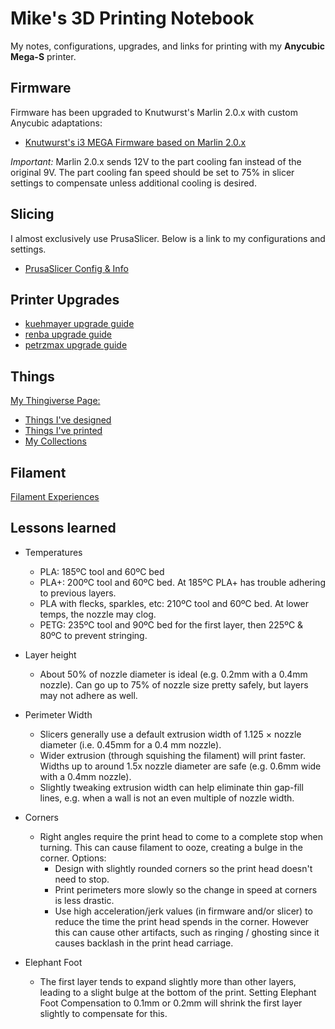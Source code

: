 Mike's 3D Printing Notebook
===========================

My notes, configurations, upgrades, and links for printing with my
**Anycubic Mega-S** printer.

Firmware
--------

Firmware has been upgraded to Knutwurst's Marlin 2.0.x with custom Anycubic
adaptations:

* [Knutwurst's i3 MEGA Firmware based on Marlin 2.0.x](https://github.com/knutwurst/Marlin-2-0-x-Anycubic-i3-MEGA-S)

_Important:_ Marlin 2.0.x sends 12V to the part cooling fan instead of the
original 9V. The part cooling fan speed should be set to 75% in slicer settings
to compensate unless additional cooling is desired.

Slicing
-------

I almost exclusively use PrusaSlicer. Below is a link to my configurations and settings.

* [PrusaSlicer Config & Info](https://github.com/greendog99/3D-Printing/tree/master/PrusaSlicer)

Printer Upgrades
----------------

* [kuehmayer upgrade guide](https://www.thingiverse.com/thing:3409767)
* [renba upgrade guide](https://www.thingiverse.com/thing:2919245)
* [petrzmax upgrade guide](https://www.thingiverse.com/thing:2901190)

Things
------

[My Thingiverse Page:](https://www.thingiverse.com/greendog99)
* [Things I've designed](https://www.thingiverse.com/greendog99/designs)
* [Things I've printed](https://www.thingiverse.com/greendog99/makes)
* [My Collections](https://www.thingiverse.com/greendog99/collections)

Filament
--------

[Filament Experiences](https://github.com/greendog99/3D-Printing/blob/master/Filaments.md)

Lessons learned
---------------

* Temperatures
  * PLA: 185ºC tool and 60ºC bed
  * PLA+: 200ºC tool and 60ºC bed. At 185ºC PLA+ has trouble adhering to previous layers.
  * PLA with flecks, sparkles, etc: 210ºC tool and 60ºC bed. At lower temps, the nozzle may clog.
  * PETG: 235ºC tool and 90ºC bed for the first layer, then 225ºC & 80ºC to prevent stringing.

* Layer height
  * About 50% of nozzle diameter is ideal (e.g. 0.2mm with a 0.4mm nozzle).
    Can go up to 75% of nozzle size pretty safely, but layers may not adhere as well.

* Perimeter Width
  * Slicers generally use a default extrusion width of 1.125 × nozzle
    diameter (i.e. 0.45mm for a 0.4 mm nozzle).
  * Wider extrusion (through squishing the filament) will print faster. Widths up to
    around 1.5x nozzle diameter are safe (e.g. 0.6mm wide with a 0.4mm nozzle).
  * Slightly tweaking extrusion width can help eliminate thin gap-fill
    lines, e.g. when a wall is not an even multiple of nozzle width.

* Corners
  * Right angles require the print head to come to a complete stop when
    turning. This can cause filament to ooze, creating a bulge in the
    corner. Options:
    * Design with slightly rounded corners so the print head doesn't need to stop.
    * Print perimeters more slowly so the change in speed at corners is less drastic.
    * Use high acceleration/jerk values (in firmware and/or slicer) to
      reduce the time the print head spends in the corner. However this
      can cause other artifacts, such as ringing / ghosting since it
      causes backlash in the print head carriage.

* Elephant Foot
  * The first layer tends to expand slightly more than other layers,
    leading to a slight bulge at the bottom of the print. Setting
    Elephant Foot Compensation to 0.1mm or 0.2mm will shrink the first
    layer slightly to compensate for this.

